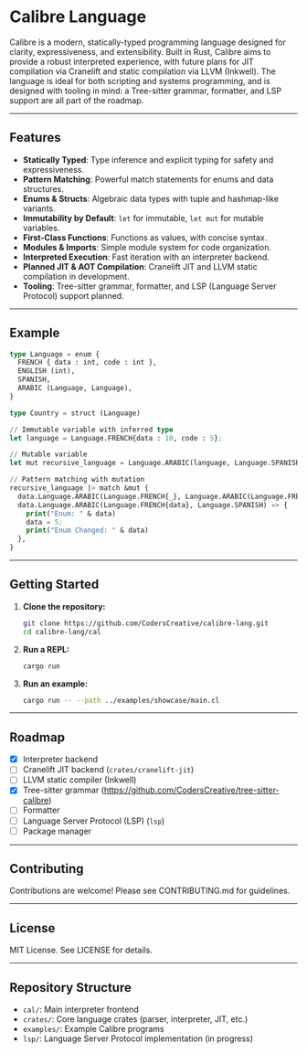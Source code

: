 # Calibre Language

Calibre is a modern, statically-typed programming language designed for clarity, expressiveness, and extensibility. Built in Rust, Calibre aims to provide a robust interpreted experience, with future plans for JIT compilation via Cranelift and static compilation via LLVM (Inkwell). The language is ideal for both scripting and systems programming, and is designed with tooling in mind: a Tree-sitter grammar, formatter, and LSP support are all part of the roadmap.

---

## Features

- **Statically Typed**: Type inference and explicit typing for safety and expressiveness.
- **Pattern Matching**: Powerful match statements for enums and data structures.
- **Enums & Structs**: Algebraic data types with tuple and hashmap-like variants.
- **Immutability by Default**: `let` for immutable, `let mut` for mutable variables.
- **First-Class Functions**: Functions as values, with concise syntax.
- **Modules & Imports**: Simple module system for code organization.
- **Interpreted Execution**: Fast iteration with an interpreter backend.
- **Planned JIT & AOT Compilation**: Cranelift JIT and LLVM static compilation in development.
- **Tooling**: Tree-sitter grammar, formatter, and LSP (Language Server Protocol) support planned.

---

## Example

```cl
type Language = enum {
  FRENCH { data : int, code : int },
  ENGLISH (int),
  SPANISH,
  ARABIC (Language, Language),
}

type Country = struct (Language)

// Immutable variable with inferred type
let language = Language.FRENCH{data : 10, code : 5};

// Mutable variable
let mut recursive_language = Language.ARABIC(language, Language.SPANISH);

// Pattern matching with mutation
recursive_language |> match &mut {
  data.Language.ARABIC(Language.FRENCH{_}, Language.ARABIC(Language.FRENCH{code})) => print("Code: " & code),
  data.Language.ARABIC(Language.FRENCH{data}, Language.SPANISH) => {
    print("Enum: " & data)
    data = 5;
    print("Enum Changed: " & data)
  },
}
```

---

## Getting Started

1. **Clone the repository:**
   ```sh
   git clone https://github.com/CodersCreative/calibre-lang.git
   cd calibre-lang/cal
   ```

2. **Run a REPL:**
   ```sh
   cargo run
   ```

3. **Run an example:**
   ```sh
   cargo run -- --path ../examples/showcase/main.cl
   ```

---

## Roadmap

- [x] Interpreter backend
- [ ] Cranelift JIT backend (`crates/cranelift-jit`)
- [ ] LLVM static compiler (Inkwell)
- [x] Tree-sitter grammar (https://github.com/CodersCreative/tree-sitter-calibre)
- [ ] Formatter
- [ ] Language Server Protocol (LSP) (`lsp`)
- [ ] Package manager

---

## Contributing

Contributions are welcome! Please see CONTRIBUTING.md for guidelines.

---

## License

MIT License. See LICENSE for details.

---

## Repository Structure

- `cal/`: Main interpreter frontend
- `crates/`: Core language crates (parser, interpreter, JIT, etc.)
- `examples/`: Example Calibre programs
- `lsp/`: Language Server Protocol implementation (in progress)
